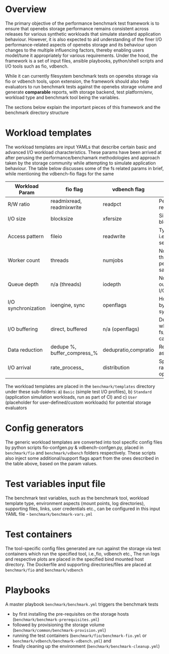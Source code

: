 # Overview

The primary objective of the performance benchmark test framework is to ensure that openebs storage performance 
remains consistent across releases for various synthetic workloads that simulate standard application behaviour. 
However, it is also expected to aid understanding of the finer I/O performance-related aspects of openebs storage 
and its behaviour upon changes to the multiple influencing factors, thereby enabling users model/tune it appropriately 
for various requirements. Under the hood, the framework is a set of input files, ansible playbooks, python/shell scripts 
and I/O tools such as fio, vdbench.

While it can currently filesystem benchmark tests on openebs storage via fio or vdbench tools, upon extension, the 
framework should also help evaluators to run benchmark tests against the openebs storage volume and generate __comparable__ 
reports, with storage backend, test platform/env, workload type and benchmark tool being the variables. 

The sections below explain the important pieces of this framework and the benchmark directory structure

# Workload templates

The workload templates are input YAMLs that describe certain basic and advanced I/O workload characteristics. These 
params have been arrived at after perusing the performance/benchamark methodologies and approach taken by the storage 
community while attempting to simulate application behaviour. The table below discusses some of the fs related params 
in brief, while mentioning the vdbench-fio flags for the same

| Workload Param       |   fio flag                  | vdbench flag        |       Notes                                               |
| --------------       | ----------------------------| ------------        | ----------------------------------------------------------|
|  R/W ratio           | readmixread, readmixwrite   | readpct             | Percentage mix of reads, writes                           |
|  I/O size            | blocksize                   | xfersize            | Size of each I/O block                                    | 
|  Access pattern      | fileio                      | readwrite           | Type of I/O access, i.e., randome, sequential             | 
|  Worker count        | threads                     | numjobs             | No of threads/processes performing the same workload      | 
|  Queue depth         | n/a (threads)               | iodepth             | No of outstanding/queued I/Os                             |
|  I/O synchronization | ioengine, sync              | openflags           | How I/O is issued by the job, i.e., as a sync or async    |
|  I/O buffering       | direct, buffered            | n/a (openflags)     | Determines whether host fs/kernel page cache is used      | 
|  Data reduction      | dedupe %, buffer_compress_% | dedupratio,compratio| Reducible data sent as part of the I/O                    | 
|  I/O arrival         | rate_process_               | distribution        | Specifies I/O arrival rate, burst I/O options             | 

The workload templates are placed in the `benchmark/templates` directory under these sub-folders: a) `Basic` (simple test I/O profiles), 
b) `Standard` (application simulation workloads, run as part of CI) and c) `User` (placeholder for user-defined/custom workloads) for 
potential storage evaluators

# Config generators 

The generic workload templates are converted into tool specific config files by python scripts fio-confgen.py & vdbench-confgen.py,
placed in `benchmark/fio` and `benchmark/vdbench` folders respectively. These scripts also inject some additional/support flags apart 
from the ones described in the table above, based on the param values. 

# Test variables input file 

The benchmark test variables, such as the benchmark tool, workload template type, environment aspects (mount points, log directories), 
supporting files, links, user credentials etc., can be configured in this input YAML file - `benchmark/benchmark-vars.yml` 

# Test containers 

The tool-specific config files generated are run against the storage via test containers which run the specified tool, i.e.,fio, 
vdbench etc., The run logs and respective plots are placed in the specified bind mounted host directory. The Dockerfile and 
supporting directories/files are placed at `benchmark/fio` and `benchmark/vdbench`

# Playbooks 

A master playbook `benchmark/benchmark.yml` triggers the benchmark tests 

- by first installing the pre-requisites on the storage hosts (`benchmark/benchmark-prerequisites.yml`) 
- followed by provisioning the storage volume (`benchmark/common/benchmark-provision.yml`) 
- running the test containers (`benchmark/fio/benchmark-fio.yml` or `benchmark/vdbench/benchmark-vdbench.yml`) and 
- finally cleaning up the environment (`benchmark/benchmark-cleanup.yml`) 









